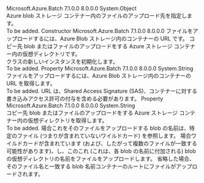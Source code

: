<Type Name="OutputFileBlobContainerDestination" FullName="Microsoft.Azure.Batch.OutputFileBlobContainerDestination">
  <TypeSignature Language="C#" Value="public class OutputFileBlobContainerDestination" />
  <TypeSignature Language="ILAsm" Value=".class public auto ansi beforefieldinit OutputFileBlobContainerDestination extends System.Object" />
  <TypeSignature Language="DocId" Value="T:Microsoft.Azure.Batch.OutputFileBlobContainerDestination" />
  <TypeSignature Language="VB.NET" Value="Public Class OutputFileBlobContainerDestination" />
  <TypeSignature Language="F#" Value="type OutputFileBlobContainerDestination = class&#xA;    interface ITransportObjectProvider&lt;OutputFileBlobContainerDestination&gt;&#xA;    interface IPropertyMetadata&#xA;    interface IModifiable&#xA;    interface IReadOnly" />
  <AssemblyInfo>
    <AssemblyName>Microsoft.Azure.Batch</AssemblyName>
    <AssemblyVersion>7.1.0.0</AssemblyVersion>
    <AssemblyVersion>8.0.0.0</AssemblyVersion>
  </AssemblyInfo>
  <Base>
    <BaseTypeName>System.Object</BaseTypeName>
  </Base>
  <Interfaces />
  <Docs>
    <summary>
            Azure blob ストレージ コンテナー内のファイルのアップロード先を指定します。
            </summary>
    <remarks>To be added.</remarks>
  </Docs>
  <Members>
    <Member MemberName=".ctor">
      <MemberSignature Language="C#" Value="public OutputFileBlobContainerDestination (string containerUrl, string path = null);" />
      <MemberSignature Language="ILAsm" Value=".method public hidebysig specialname rtspecialname instance void .ctor(string containerUrl, string path) cil managed" />
      <MemberSignature Language="DocId" Value="M:Microsoft.Azure.Batch.OutputFileBlobContainerDestination.#ctor(System.String,System.String)" />
      <MemberSignature Language="VB.NET" Value="Public Sub New (containerUrl As String, Optional path As String = null)" />
      <MemberSignature Language="F#" Value="new Microsoft.Azure.Batch.OutputFileBlobContainerDestination : string * string -&gt; Microsoft.Azure.Batch.OutputFileBlobContainerDestination" Usage="new Microsoft.Azure.Batch.OutputFileBlobContainerDestination (containerUrl, path)" />
      <MemberType>Constructor</MemberType>
      <AssemblyInfo>
        <AssemblyName>Microsoft.Azure.Batch</AssemblyName>
        <AssemblyVersion>7.1.0.0</AssemblyVersion>
        <AssemblyVersion>8.0.0.0</AssemblyVersion>
      </AssemblyInfo>
      <Parameters>
        <Parameter Name="containerUrl" Type="System.String" />
        <Parameter Name="path" Type="System.String" />
      </Parameters>
      <Docs>
        <param name="containerUrl">ファイルをアップロードするには、Azure Blob ストレージ内のコンテナーの URL です。</param>
        <param name="path">コピー先 blob またはファイルのアップロードをする Azure ストレージ コンテナー内の仮想ディレクトリです。</param>
        <summary>
            <see cref="T:Microsoft.Azure.Batch.OutputFileBlobContainerDestination" /> クラスの新しいインスタンスを初期化します。
            </summary>
        <remarks>To be added.</remarks>
      </Docs>
    </Member>
    <Member MemberName="ContainerUrl">
      <MemberSignature Language="C#" Value="public string ContainerUrl { get; }" />
      <MemberSignature Language="ILAsm" Value=".property instance string ContainerUrl" />
      <MemberSignature Language="DocId" Value="P:Microsoft.Azure.Batch.OutputFileBlobContainerDestination.ContainerUrl" />
      <MemberSignature Language="VB.NET" Value="Public ReadOnly Property ContainerUrl As String" />
      <MemberSignature Language="F#" Value="member this.ContainerUrl : string" Usage="Microsoft.Azure.Batch.OutputFileBlobContainerDestination.ContainerUrl" />
      <MemberType>Property</MemberType>
      <AssemblyInfo>
        <AssemblyName>Microsoft.Azure.Batch</AssemblyName>
        <AssemblyVersion>7.1.0.0</AssemblyVersion>
        <AssemblyVersion>8.0.0.0</AssemblyVersion>
      </AssemblyInfo>
      <ReturnValue>
        <ReturnType>System.String</ReturnType>
      </ReturnValue>
      <Docs>
        <summary>
            ファイルをアップロードするには、Azure Blob ストレージ内のコンテナーの URL を取得します。
            </summary>
        <value>To be added.</value>
        <remarks>
            URL は、Shared Access Signature (SAS)、コンテナーに対する書き込みアクセス許可の付与を含める必要があります。
            </remarks>
      </Docs>
    </Member>
    <Member MemberName="Path">
      <MemberSignature Language="C#" Value="public string Path { get; }" />
      <MemberSignature Language="ILAsm" Value=".property instance string Path" />
      <MemberSignature Language="DocId" Value="P:Microsoft.Azure.Batch.OutputFileBlobContainerDestination.Path" />
      <MemberSignature Language="VB.NET" Value="Public ReadOnly Property Path As String" />
      <MemberSignature Language="F#" Value="member this.Path : string" Usage="Microsoft.Azure.Batch.OutputFileBlobContainerDestination.Path" />
      <MemberType>Property</MemberType>
      <AssemblyInfo>
        <AssemblyName>Microsoft.Azure.Batch</AssemblyName>
        <AssemblyVersion>7.1.0.0</AssemblyVersion>
        <AssemblyVersion>8.0.0.0</AssemblyVersion>
      </AssemblyInfo>
      <ReturnValue>
        <ReturnType>System.String</ReturnType>
      </ReturnValue>
      <Docs>
        <summary>
            コピー先 blob またはファイルのアップロードをする Azure ストレージ コンテナー内の仮想ディレクトリを取得します。
            </summary>
        <value>To be added.</value>
        <remarks>
          <para>場合<see cref="P:Microsoft.Azure.Batch.OutputFile.FilePattern" />これをそのファイルをアップロードする blob の名前は、特定のファイル (つまりが含まれていないワイルドカード) を参照します。</para>
          <para>場合<see cref="P:Microsoft.Azure.Batch.OutputFile.FilePattern" />ワイルドカードが含まれています (および、したがって複数のファイルが一致する可能性があります)、し、このこれ (これは、各 blob の名前に付加される) blob の仮想ディレクトリの名前をファイルをアップロードします。</para>
          <para>省略した場合、そのファイル名と一致する blob 名前コンテナーのルートにファイルがアップロードされます。</para>
        </remarks>
      </Docs>
    </Member>
  </Members>
</Type>